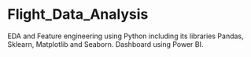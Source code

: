 # Flight_Data_Analysis
EDA and Feature engineering using Python including its libraries Pandas, Sklearn, Matplotlib and Seaborn. Dashboard using Power BI.
